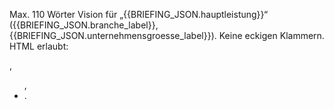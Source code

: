 Max. 110 Wörter Vision für „{{BRIEFING_JSON.hauptleistung}}“ ({{BRIEFING_JSON.branche_label}}, {{BRIEFING_JSON.unternehmensgroesse_label}}).
Keine eckigen Klammern. HTML erlaubt: <p>, <ul>, <li>.
